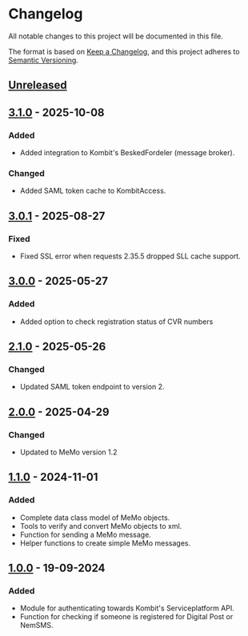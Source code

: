 # Changelog

All notable changes to this project will be documented in this file.

The format is based on [Keep a Changelog](https://keepachangelog.com/en/1.0.0/),
and this project adheres to [Semantic Versioning](https://semver.org/spec/v2.0.0.html).

## [Unreleased]

## [3.1.0] - 2025-10-08

### Added

- Added integration to Kombit's BeskedFordeler (message broker).

### Changed

- Added SAML token cache to KombitAccess.

## [3.0.1] - 2025-08-27

### Fixed

- Fixed SSL error when requests 2.35.5 dropped SLL cache support.

## [3.0.0] - 2025-05-27

### Added

- Added option to check registration status of CVR numbers

## [2.1.0] - 2025-05-26

### Changed

- Updated SAML token endpoint to version 2.

## [2.0.0] - 2025-04-29

### Changed

- Updated to MeMo version 1.2

## [1.1.0] - 2024-11-01

### Added

- Complete data class model of MeMo objects.
- Tools to verify and convert MeMo objects to xml.
- Function for sending a MeMo message.
- Helper functions to create simple MeMo messages.

## [1.0.0] - 19-09-2024

### Added

- Module for authenticating towards Kombit's Serviceplatform API.
- Function for checking if someone is registered for Digital Post or NemSMS.

[Unreleased]: https://github.com/itk-dev-rpa/python-serviceplatformen/compare/3.1.0...HEAD
[3.1.0]: https://github.com/itk-dev-rpa/python-serviceplatformen/releases/tag/3.1.0
[3.0.1]: https://github.com/itk-dev-rpa/python-serviceplatformen/releases/tag/3.0.1
[3.0.0]: https://github.com/itk-dev-rpa/python-serviceplatformen/releases/tag/3.0.0
[2.1.0]: https://github.com/itk-dev-rpa/python-serviceplatformen/releases/tag/2.1.0
[2.0.0]: https://github.com/itk-dev-rpa/python-serviceplatformen/releases/tag/2.0.0
[1.1.0]: https://github.com/itk-dev-rpa/python-serviceplatformen/releases/tag/1.1.0
[1.0.0]: https://github.com/itk-dev-rpa/python-serviceplatformen/releases/tag/1.0.0
